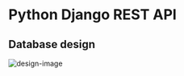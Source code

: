 # Python Django REST API

## Database design

![design-image](https://deener.pythonanywhere.com/static/db-design.jpg)
